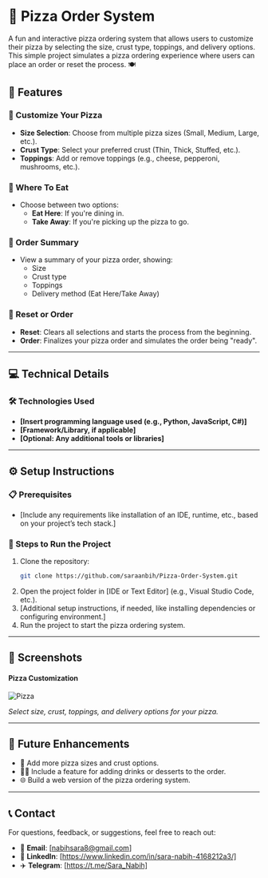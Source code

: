 # **🍕 Pizza Order System**

A fun and interactive pizza ordering system that allows users to customize their pizza by selecting the size, crust type, toppings, and delivery options. This simple project simulates a pizza ordering experience where users can place an order or reset the process. 🍽️

## **🌟 Features**

### **🍕 Customize Your Pizza**
- **Size Selection**: Choose from multiple pizza sizes (Small, Medium, Large, etc.).
- **Crust Type**: Select your preferred crust (Thin, Thick, Stuffed, etc.).
- **Toppings**: Add or remove toppings (e.g., cheese, pepperoni, mushrooms, etc.).

### **📍 Where To Eat**
- Choose between two options:
  - **Eat Here**: If you're dining in.
  - **Take Away**: If you're picking up the pizza to go.

### **📝 Order Summary**
- View a summary of your pizza order, showing:
  - Size
  - Crust type
  - Toppings
  - Delivery method (Eat Here/Take Away)
  
### **🔄 Reset or Order**
- **Reset**: Clears all selections and starts the process from the beginning.
- **Order**: Finalizes your pizza order and simulates the order being "ready".

---

## **💻 Technical Details**

### **🛠 Technologies Used**
- **[Insert programming language used (e.g., Python, JavaScript, C#)]**
- **[Framework/Library, if applicable]**
- **[Optional: Any additional tools or libraries]**

---

## **⚙️ Setup Instructions**

### **📋 Prerequisites**
- [Include any requirements like installation of an IDE, runtime, etc., based on your project’s tech stack.]

### **🚀 Steps to Run the Project**
1. Clone the repository:
   ```bash
   git clone https://github.com/saraanbih/Pizza-Order-System.git
   ```
2. Open the project folder in [IDE or Text Editor] (e.g., Visual Studio Code, etc.).
3. [Additional setup instructions, if needed, like installing dependencies or configuring environment.]
4. Run the project to start the pizza ordering system.

---

## **📸 Screenshots**

#### **Pizza Customization**
![Pizza](https://github.com/user-attachments/assets/bc6f0aad-8c62-4591-af3d-e436e5b11f25)

*Select size, crust, toppings, and delivery options for your pizza.*



---

## **🔮 Future Enhancements**
- 🍕 Add more pizza sizes and crust options.
- 🧑‍🍳 Include a feature for adding drinks or desserts to the order.
- 🌐 Build a web version of the pizza ordering system.

---

## **📞 Contact**
For questions, feedback, or suggestions, feel free to reach out:

- 📧 **Email**: [nabihsara8@gmail.com]
- 💼 **LinkedIn**: [https://www.linkedin.com/in/sara-nabih-4168212a3/]
- ✈️ **Telegram**: [https://t.me/Sara_Nabih]
```

